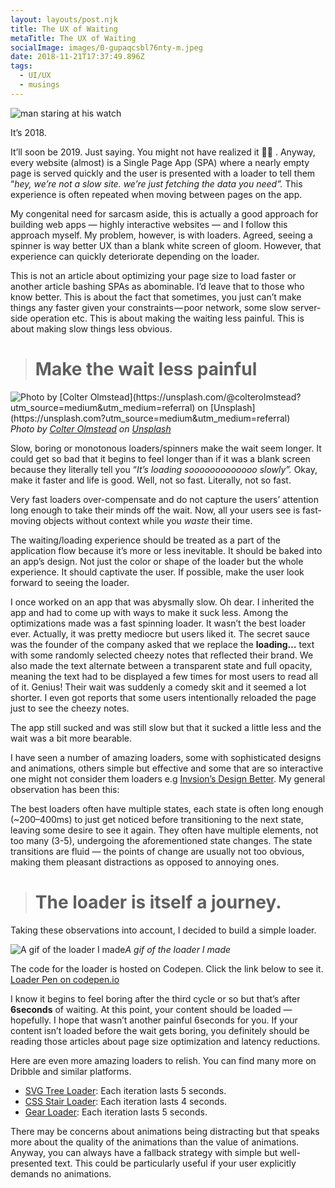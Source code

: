 ```yaml
---
layout: layouts/post.njk
title: The UX of Waiting
metaTitle: The UX of Waiting
socialImage: images/0-gupaqcsbl76nty-m.jpeg
date: 2018-11-21T17:37:49.896Z
tags:
  - UI/UX
  - musings
---
```

![man staring at his watch](images/0-gupaqcsbl76nty-m.jpeg "Credits: [rawpixel](https://unsplash.com/@rawpixel/collections)")



It’s 2018.

It’ll soon be 2019. Just saying. You might not have realized it 🤷‍♂ . Anyway, every website (almost) is a Single Page App (SPA) where a nearly empty page is served quickly and the user is presented with a loader to tell them “*hey, we’re not a slow site. we’re just fetching the data you need”.* This experience is often repeated when moving between pages on the app.

My congenital need for sarcasm aside, this is actually a good approach for building web apps — highly interactive websites — and I follow this approach myself. My problem, however, is with loaders. Agreed, seeing a spinner is way better UX than a blank white screen of gloom. However, that experience can quickly deteriorate depending on the loader.

This is not an article about optimizing your page size to load faster or another article bashing SPAs as abominable. I’d leave that to those who know better. This is about the fact that sometimes, you just can’t make things any faster given your constraints — poor network, some slow server-side operation etc. This is about making the waiting less painful. This is about making slow things less obvious.

> # Make the wait less painful

![Photo by \[Colter Olmstead\](https://unsplash.com/@colterolmstead?utm_source=medium&utm_medium=referral) on \[Unsplash\](https://unsplash.com?utm_source=medium&utm_medium=referral)](https://cdn-images-1.medium.com/max/10368/0*3WSDpL6wJDFUK9K5)*Photo by [Colter Olmstead](https://unsplash.com/@colterolmstead?utm_source=medium&utm_medium=referral) on [Unsplash](https://unsplash.com?utm_source=medium&utm_medium=referral)*

Slow, boring or monotonous loaders/spinners make the wait seem longer. It could get so bad that it begins to feel longer than if it was a blank screen because they literally tell you “*It’s loading sooooooooooooo slowly”.* Okay, make it faster and life is good. Well, not so fast. Literally, not so fast.

Very fast loaders over-compensate and do not capture the users’ attention long enough to take their minds off the wait. Now, all your users see is fast-moving objects without context while you *waste* their time.

The waiting/loading experience should be treated as a part of the application flow because it’s more or less inevitable. It should be baked into an app’s design. Not just the color or shape of the loader but the whole experience. It should captivate the user. If possible, make the user look forward to seeing the loader.

I once worked on an app that was abysmally slow. Oh dear. I inherited the app and had to come up with ways to make it suck less. Among the optimizations made was a fast spinning loader. It wasn’t the best loader ever. Actually, it was pretty mediocre but users liked it. The secret sauce was the founder of the company asked that we replace the **loading…** text with some randomly selected cheezy notes that reflected their brand. We also made the text alternate between a transparent state and full opacity, meaning the text had to be displayed a few times for most users to read all of it. Genius! Their wait was suddenly a comedy skit and it seemed a lot shorter. I even got reports that some users intentionally reloaded the page just to see the cheezy notes.

The app still sucked and was still slow but that it sucked a little less and the wait was a bit more bearable.

I have seen a number of amazing loaders, some with sophisticated designs and animations, others simple but effective and some that are so interactive one might not consider them loaders e.g [Invsion’s Design Better](https://www.designbetter.co). My general observation has been this:

The best loaders often have multiple states, each state is often long enough (~200–400ms) to just get noticed before transitioning to the next state, leaving some desire to see it again. They often have multiple elements, not too many (3-5), undergoing the aforementioned state changes. The state transitions are fluid — the points of change are usually not too obvious, making them pleasant distractions as opposed to annoying ones.

> # The loader is itself a journey.

Taking these observations into account, I decided to build a simple loader.

![A gif of the loader I made](https://cdn-images-1.medium.com/max/2192/1*F-EgOdnudDW7L4-8Iky8FA.gif)*A gif of the loader I made*

The code for the loader is hosted on Codepen. Click the link below to see it. [Loader Pen on codepen.io](https://codepen.io/segunolalive/pen/JmVMOm)

I know it begins to feel boring after the third cycle or so but that’s after **6seconds** of waiting. At this point, your content should be loaded — hopefully. I hope that wasn’t another painful 6seconds for you. If your content isn’t loaded before the wait gets boring, you definitely should be reading those articles about page size optimization and latency reductions.

Here are even more amazing loaders to relish. You can find many more on Dribble and similar platforms.

* [SVG Tree Loader](https://codepen.io/juergengenser/pen/dPoQpY): Each iteration lasts 5 seconds.
* [CSS Stair Loader](https://codepen.io/ispal/pen/mVaaJe): Each iteration lasts 4 seconds.
* [Gear Loader](https://codepen.io/jonitrythall/pen/ojKgdx): Each iteration lasts 5 seconds.

There may be concerns about animations being distracting but that speaks more about the quality of the animations than the value of animations. Anyway, you can always have a fallback strategy with simple but well-presented text. This could be particularly useful if your user explicitly demands no animations.